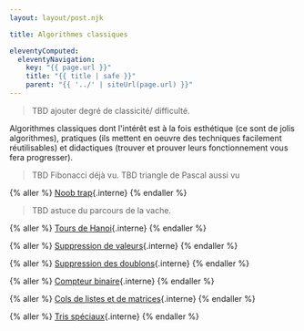 ```yaml
---
layout: layout/post.njk

title: Algorithmes classiques

eleventyComputed:
  eleventyNavigation:
    key: "{{ page.url }}"
    title: "{{ title | safe }}"
    parent: "{{ '../' | siteUrl(page.url) }}"
---
```


> TBD ajouter degré de classicité/ difficulté.

Algorithmes classiques dont l'intérêt est à la fois esthétique (ce sont de jolis algorithmes),
pratiques (ils mettent en oeuvre des techniques facilement réutilisables) et didactiques (trouver et prouver leurs fonctionnement vous fera progresser).

> TBD Fibonacci déjà vu.
> TBD triangle de Pascal aussi vu

{% aller %}
[Noob trap](noob-trap){.interne}
{% endaller %}

> TBD astuce du parcours de la vache.

{% aller %}
[Tours de Hanoi](tours-hanoi){.interne}
{% endaller %}

{% aller %}
[Suppression de valeurs](suppression-valeurs){.interne}
{% endaller %}

{% aller %}
[Suppression des doublons](suppression-doublons){.interne}
{% endaller %}

{% aller %}
[Compteur binaire](compteur-binaire){.interne}
{% endaller %}

{% aller %}
[Cols de listes et de matrices](cols){.interne}
{% endaller %}

{% aller %}
[Tris spéciaux](tris-spéciaux){.interne}
{% endaller %}
